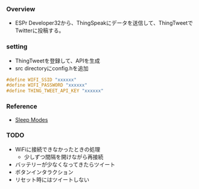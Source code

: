 ### Overview
- ESPr Developer32から、ThingSpeakにデータを送信して、ThingTweetでTwitterに投稿する。
### setting
- ThingTweetを登録して、APIを生成
- src directoryにconfig.hを追加
```cpp:config.h
#define WIFI_SSID "xxxxxx"
#define WIFI_PASSWORD "xxxxxx"
#define THING_TWEET_API_KEY "xxxxxx"
```

### Reference
- [Sleep Modes](https://docs.espressif.com/projects/esp-idf/en/latest/esp32/api-reference/system/sleep_modes.html)

### TODO
- WiFiに接続できなかったときの処理
  - 少しずつ間隔を開けながら再接続
- バッテリーが少なくなってきたらツイート
- ボタンインタラクション
- リセット時にはツイートしない